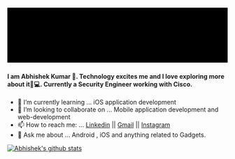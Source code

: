 ![ABHISHEK'S HI](https://raw.githubusercontent.com/Hyper-Matrix/Internship/master/Hello%2C%20my%20name%20is%20Abhishek.%20Nice%20to%20meet%20you..gif)
#### I am Abhishek Kumar 🐉. Technology excites me and I love exploring more about it📱💻. Currently a Security Engineer working with Cisco. 

- 🌱 I’m currently learning ... iOS application development
- 👯 I’m looking to collaborate on ... Mobile application development and web-development
- 📫 How to reach me: ... [Linkedin](https://www.linkedin.com/in/abhishek-kumar-813b55111/) ||  [Gmail](mailto:abhishekkumar11122@gmail.com) || [Instagram](https://www.instagram.com/ak_toxin/)
- 💬 Ask me about ... Android , iOS and anything related to Gadgets.

[![Abhishek's github stats](https://github-readme-stats.vercel.app/api?username=Hyper-Matrix)](https://github.com/Hyper-Matrix/github-readme-stats)
<!--
**Hyper-Matrix/Hyper-Matrix** is a ✨ _special_ ✨ repository because its `README.md` (this file) appears on your GitHub profile.

Here are some ideas to get you started:

- 🔭 I’m currently working on ...
- 🌱 I’m currently learning ... 
- 👯 I’m looking to collaborate on ...
- 🤔 I’m looking for help with ...

- 📫 How to reach me: ...
- 😄 Pronouns: ...
- ⚡ Fun fact: ...
 -->
